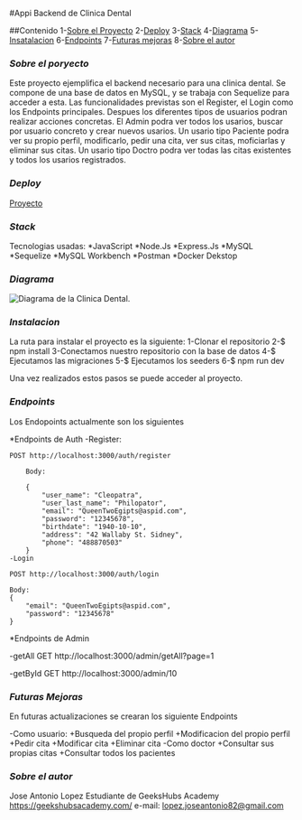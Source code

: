 #Appi Backend de Clinica Dental

##Contenido
1-[Sobre el Proyecto](#item1)
2-[Deploy](#item2)
3-[Stack](#item3)
4-[Diagrama](#item4)
5-[Insatalacion](#item5)
6-[Endpoints](#item6)
7-[Futuras mejoras](#item7)
8-[Sobre el autor](#item8)

<a name="item1"></a>

### _Sobre el poryecto_

Este proyecto ejemplifica el backend necesario para una clinica dental.
Se compone de una base de datos en MySQL, y se trabaja con Sequelize para acceder a esta.
Las funcionalidades previstas son el Register, el Login como los Endpoints principales.
Despues los diferentes tipos de usuarios podran realizar acciones concretas.
El Admin podra ver todos los usarios, buscar por usuario concreto y crear nuevos usarios.
Un usario tipo Paciente podra ver su propio perfil, modificarlo, pedir una cita, ver sus citas, moficiarlas y eliminar sus citas.
Un usario tipo Doctro podra ver todas las citas existentes y todos los usarios registrados.

<a name="item2"></a>

### _Deploy_

<div align:"center">
<a href="">Proyecto</a>
</a>
</div>

<a name="item3"></a>

### _Stack_

Tecnologias usadas:
*JavaScript
*Node.Js
*Express.Js
*MySQL
*Sequelize
*MySQL Workbench
*Postman
*Docker Dekstop

<a name="item4"></a>

### _Diagrama_

![Diagrama de la Clinica Dental.](.public/images/ClinicaDental.png)

<a name="item5"></a>

### _Instalacion_

La ruta para instalar el proyecto es la siguiente:
1-Clonar el repositorio
2-$ npm install
3-Conectamos nuestro repositorio con la base de datos
4-$ Ejecutamos las migraciones
5-$ Ejecutamos los seeders
6-$ npm run dev

Una vez realizados estos pasos se puede acceder al proyecto.

<a name="item5"></a>

### _Endpoints_

Los Endopoints actualmente son los siguientes

\*Endpoints de Auth
-Register:

    POST http://localhost:3000/auth/register

        Body:

        {
            "user_name": "Cleopatra",
            "user_last_name": "Philopator",
            "email": "QueenTwoEgipts@aspid.com",
            "password": "12345678",
            "birthdate": "1940-10-10",
            "address": "42 Wallaby St. Sidney",
            "phone": "488870503"
        }
    -Login

    POST http://localhost:3000/auth/login

    Body:
    {
        "email": "QueenTwoEgipts@aspid.com",
        "password": "12345678"
    }

\*Endpoints de Admin

-getAll
GET http://localhost:3000/admin/getAll?page=1

-getById
GET http://localhost:3000/admin/10

<a name="item7"></a>

### _Futuras Mejoras_

En futuras actualizaciones se crearan los siguiente Endpoints

-Como usuario:
+Busqueda del propio perfil
+Modificacion del propio perfil
+Pedir cita
+Modificar cita
+Eliminar cita
-Como doctor
+Consultar sus propias citas
+Consultar todos los pacientes

<a name="item8"></a>

### _Sobre el autor_

Jose Antonio Lopez
Estudiante de GeeksHubs Academy https://geekshubsacademy.com/
e-mail: lopez.joseantonio82@gmail.com
